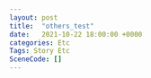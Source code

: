```yaml
---
layout: post
title:  "others_test"
date:   2021-10-22 18:00:00 +0000
categories: Etc
Tags: Story Etc
SceneCode: []
---
```

